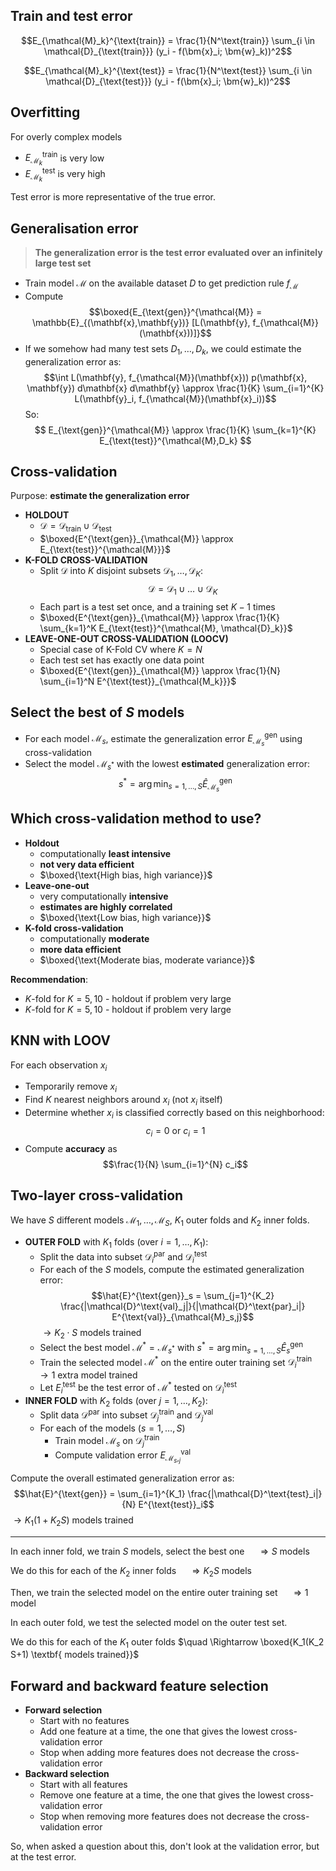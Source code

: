 ## Train and test error

$$E_{\mathcal{M}_k}^{\text{train}} = \frac{1}{N^\text{train}} \sum_{i \in \mathcal{D}_{\text{train}}} (y_i - f(\bm{x}_i; \bm{w}_k))^2$$

$$E_{\mathcal{M}_k}^{\text{test}} = \frac{1}{N^\text{test}} \sum_{i \in \mathcal{D}_{\text{test}}} (y_i - f(\bm{x}_i; \bm{w}_k))^2$$

## Overfitting

For overly complex models

-   $E_{\mathcal{M}_k}^{\text{train}}$ is very low
-   $E_{\mathcal{M}_k}^{\text{test}}$ is very high

Test error is more representative of the true error.

## Generalisation error

> **The generalization error is the test error evaluated over an infinitely large test set**

-   Train model $\mathcal{M}$ on the available dataset $D$ to get prediction rule $f_{\mathcal{M}}$
-   Compute $$\boxed{E_{\text{gen}}^{\mathcal{M}} = \mathbb{E}_{(\mathbf{x},\mathbf{y})} [L(\mathbf{y}, f_{\mathcal{M}}(\mathbf{x}))]}$$
-   If we somehow had many test sets $D_1, \ldots, D_k$, we could estimate the generalization error as:
    $$\int L(\mathbf{y}, f_{\mathcal{M}}(\mathbf{x})) p(\mathbf{x}, \mathbf{y}) d\mathbf{x} d\mathbf{y} \approx \frac{1}{K} \sum_{i=1}^{K} L(\mathbf{y}_i, f_{\mathcal{M}}(\mathbf{x}_i))$$
    So:
    $$
    E_{\text{gen}}^{\mathcal{M}} \approx \frac{1}{K} \sum_{k=1}^{K} E_{\text{test}}^{\mathcal{M},D_k}
    $$

## Cross-validation

Purpose: **estimate the generalization error**

-   **HOLDOUT**
    -   $\mathcal{D} = \mathcal{D}_{\text{train}} \cup \mathcal{D}_{\text{test}}$
    -   $\boxed{E^{\text{gen}}_{\mathcal{M}} \approx E_{\text{test}}^{\mathcal{M}}}$
-   **K-FOLD CROSS-VALIDATION**
    -   Split $\mathcal{D}$ into $K$ disjoint subsets $\mathcal{D}_1, \ldots, \mathcal{D}_K$:$$\mathcal{D} = \mathcal{D}_1 \cup \ldots \cup \mathcal{D}_K$$
    -   Each part is a test set once, and a training set $K-1$ times
    -   $\boxed{E^{\text{gen}}_{\mathcal{M}} \approx \frac{1}{K} \sum_{k=1}^K E_{\text{test}}^{\mathcal{M}, \mathcal{D}_k}}$
-   **LEAVE-ONE-OUT CROSS-VALIDATION (LOOCV)**
    -   Special case of K-Fold CV where $K = N$
    -   Each test set has exactly one data point
    -   $\boxed{E^{\text{gen}}_{\mathcal{M}} \approx \frac{1}{N} \sum_{i=1}^N E^{\text{test}}_{\mathcal{M_k}}}$

## Select the best of $S$ models

-   For each model $\mathcal{M}_s$, estimate the generalization error $E^{\text{gen}}_{\mathcal{M}_s}$ using cross-validation
-   Select the model $\mathcal{M}_{s^*}$ with the lowest **estimated** generalization error:$$s^* = \arg\min_{s=1,\ldots,S} \hat{E}^{\text{gen}}_{\mathcal{M}_s}$$

## Which cross-validation method to use?

-   **Holdout**
    -   computationally **least intensive**
    -   **not very data efficient**
    -   $\boxed{\text{High bias, high variance}}$
-   **Leave-one-out**
    -   very computationally **intensive**
    -   **estimates are highly correlated**
    -   $\boxed{\text{Low bias, high variance}}$
-   **K-fold cross-validation**
    -   computationally **moderate**
    -   **more data efficient**
    -   $\boxed{\text{Moderate bias, moderate variance}}$

**Recommendation**:

-   $K$-fold for $K = 5, 10$ - holdout if problem very large
-   $K$-fold for $K = 5, 10$ - holdout if problem very large

## KNN with LOOV

For each observation $x_i$

-   Temporarily remove $x_i$
-   Find $K$ nearest neighbors around $x_i$ (not $x_i$ itself)
-   Determine whether $x_i$ is classified correctly based on this neighborhood:$$c_i = 0 \text{ or } c_i = 1$$
-   Compute **accuracy** as $$\frac{1}{N} \sum_{i=1}^{N} c_i$$

## Two-layer cross-validation

We have $S$ different models $\mathcal{M}_1, \ldots, \mathcal{M}_S$, $K_1$ outer folds and $K_2$ inner folds.

-   **OUTER FOLD** with $K_1$ folds (over $i = 1, \ldots, K_1$):
    -   Split the data into subset $\mathcal{D}^\text{par}_i$ and $\mathcal{D}^\text{test}_i$
    -   For each of the $S$ models, compute the estimated generalization error:$$\hat{E}^{\text{gen}}_s = \sum_{j=1}^{K_2} \frac{|\mathcal{D}^\text{val}_j|}{|\mathcal{D}^\text{par}_i|} E^{\text{val}}_{\mathcal{M}_s,j}$$
        $\rightarrow K_2 \cdot S$ models trained
    -   Select the best model $\mathcal{M}^* = \mathcal{M}_{s^*}$ with $s^* = \arg\min_{s=1,\ldots,S} \hat{E}^{\text{gen}}_s$
    -   Train the selected model $\mathcal{M}^*$ on the entire outer training set $\mathcal{D}^\text{train}_i$
        $\rightarrow 1$ extra model trained
    -   Let $E^{\text{test}}_i$ be the test error of $\mathcal{M}^*$ tested on $\mathcal{D}^\text{test}_i$
-   **INNER FOLD** with $K_2$ folds (over $j = 1, \ldots, K_2$):
    -   Split data $\mathcal{D}^\text{par}$ into subset $\mathcal{D}^\text{train}_j$ and $\mathcal{D}^\text{val}_j$
    -   For each of the models ($s=1, \ldots, S$)
        -   Train model $\mathcal{M}_s$ on $\mathcal{D}^\text{train}_j$
        -   Compute validation error $E^{\text{val}}_{\mathcal{M}_s, _j}$

Compute the overall estimated generalization error as:$$\hat{E}^{\text{gen}} = \sum_{i=1}^{K_1} \frac{|\mathcal{D}^\text{test}_i|}{N} E^{\text{test}}_i$$
$\rightarrow K_1(1 + K_2 S)$ models trained

---

In each inner fold, we train $S$ models, select the best one
$\quad \Rightarrow S \text{ models}$

We do this for each of the $K_2$ inner folds
$\quad \Rightarrow K_2 S \text{ models}$

Then, we train the selected model on the entire outer training set
$\quad \Rightarrow 1 \text{ model}$

In each outer fold, we test the selected model on the outer test set.

We do this for each of the $K_1$ outer folds
$\quad \Rightarrow \boxed{K_1(K_2 S+1) \textbf{ models trained}}$

## Forward and backward feature selection

-   **Forward selection**
    -   Start with no features
    -   Add one feature at a time, the one that gives the lowest cross-validation error
    -   Stop when adding more features does not decrease the cross-validation error
-   **Backward selection**
    -   Start with all features
    -   Remove one feature at a time, the one that gives the lowest cross-validation error
    -   Stop when removing more features does not decrease the cross-validation error

So, when asked a question about this, don't look at the validation error, but at the test error.
